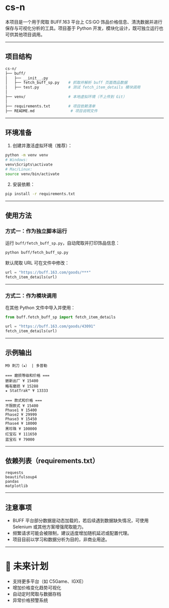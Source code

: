 # cs-n

本项目是一个用于爬取 BUFF.163 平台上 CS:GO 饰品价格信息、清洗数据并进行保存与可视化分析的工具。项目基于 Python 开发，模块化设计，既可独立运行也可供其他项目调用。

---

## 项目结构

```bash
cs-n/
├── buff/
│   ├── __init__.py
│   ├── fetch_buff_sp.py    # 抓取并解析 buff 页面商品数据
│   ├── test.py             # 测试 fetch_item_details 模块调用
│
├── venv/                   # 本地虚拟环境（不上传到 Git）
│
├── requirements.txt        # 项目依赖清单
├── README.md                # 项目说明文件
```

---

## 环境准备

1. 创建并激活虚拟环境（推荐）：

```bash
python -m venv venv
# Windows:
venv\Scripts\activate
# Mac/Linux:
source venv/bin/activate
```

2. 安装依赖：

```bash
pip install -r requirements.txt
```

---

## 使用方法

### 方式一：作为独立脚本运行

运行 `buff/fetch_buff_sp.py`，自动爬取并打印饰品信息：

```bash
python buff/fetch_buff_sp.py
```

默认爬取 URL 可在文件中修改：

```python
url = "https://buff.163.com/goods/***"
fetch_item_details(url)
```

---

### 方式二：作为模块调用

在其他 Python 文件中导入并使用：

```python
from buff.fetch_buff_sp import fetch_item_details

url = "https://buff.163.com/goods/43091"
fetch_item_details(url)
```

---

## 示例输出

```
M9 刺刀（★） | 多普勒

=== 磨损等级和价格 ===
嵌新出厂 ¥ 15400
略有磨损 ¥ 15288
★ StatTrak™ ¥ 13333

=== 款式和价格 ===
不限款式 ¥ 15400
Phase1 ¥ 15400
Phase2 ¥ 29999
Phase3 ¥ 15450
Phase4 ¥ 18000
黑珍珠 ¥ 100000
红宝石 ¥ 111650
蓝宝石 ¥ 79000
```

---

## 依赖列表（requirements.txt）

```text
requests
beautifulsoup4
pandas
matplotlib
```

---

## 注意事项

- BUFF 平台部分数据是动态加载的，若后续遇到数据缺失情况，可使用 Selenium 或其他方案增强爬取能力。
- 频繁请求可能会被限制，建议适度增加随机延迟或配置代理。
- 项目目前以学习和数据分析为目的，非商业用途。

---

# 🚀 未来计划
- 支持更多平台（如 C5Game、IGXE）
- 增加价格变化趋势可视化
- 自动定时爬取与数据存档
- 异常价格预警系统

